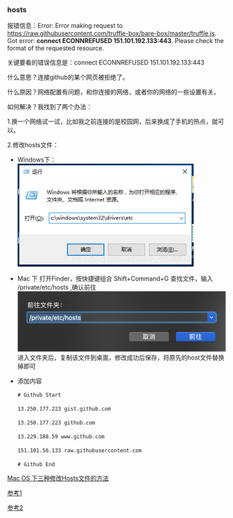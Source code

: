 ### hosts

报错信息：Error: Error making request to https://raw.githubusercontent.com/truffle-box/bare-box/master/truffle.js. Got error: **connect ECONNREFUSED 151.101.192.133:443**. Please check the format of the requested resource.

关键要看的错误信息是：connect ECONNREFUSED 151.101.192.133:443

什么意思？连接github的某个网页被拒绝了。

什么原因？网络配置有问题，和你连接的网络，或者你的网络的一些设置有关。

如何解决？我找到了两个办法：

1.换一个网络试一试，比如我之前连接的是校园网，后来换成了手机的热点，就可以。

2.修改hosts文件：

- Windows下：
  ![hosts-win](https://github.com/fightingljm/myblog/blob/master/src/image/hosts-win.png?raw=true)

- Mac 下
  打开Finder，按快捷键组合 Shift+Command+G 查找文件，输入 /private/etc/hosts  ,确认前往
  ![hosts-mac](https://github.com/fightingljm/myblog/blob/master/src/image/hosts-mac.png?raw=true)
  进入文件夹后，复制该文件到桌面，修改成功后保存，将原先的host文件替换掉即可

- 添加内容

  ```
  # Github Start
  
  13.250.177.223 gist.github.com
  
  13.250.177.223 github.com
  
  13.229.188.59 www.github.com
  
  151.101.56.133 raw.githubusercontent.com
  
  # Github End
  ```

  

[Mac OS 下三种修改Hosts文件的方法](https://blog.csdn.net/qq_41162289/article/details/80239468)

[参考1](https://blog.csdn.net/qq_41162289/article/details/80239468)

[参考2](https://blog.csdn.net/sinyusin/article/details/88776939)